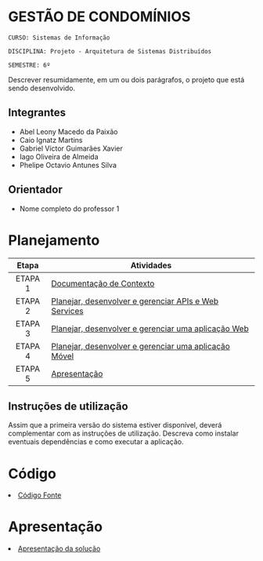 # GESTÃO DE CONDOMÍNIOS

`CURSO: Sistemas de Informação`

`DISCIPLINA: Projeto - Arquitetura de Sistemas Distribuídos`

`SEMESTRE: 6º`

Descrever resumidamente, em um ou dois parágrafos, o projeto que está sendo desenvolvido.

## Integrantes

- Abel Leony Macedo da Paixão
- Caio Ignatz Martins
- Gabriel Víctor Guimarães Xavier
- Iago Oliveira de Almeida
- Phelipe Octavio Antunes Silva

## Orientador

- Nome completo do professor 1

# Planejamento

|  Etapa  | Atividades                                                                            |
| :-----: | ------------------------------------------------------------------------------------- |
| ETAPA 1 | [Documentação de Contexto](docs/contexto.md) <br>                                     |
| ETAPA 2 | [Planejar, desenvolver e gerenciar APIs e Web Services](docs/backend-apis.md) <br>    |
| ETAPA 3 | [Planejar, desenvolver e gerenciar uma aplicação Web](docs/frontend-web.md)           |
| ETAPA 4 | [Planejar, desenvolver e gerenciar uma aplicação Móvel](docs/frontend-mobile.md) <br> |
| ETAPA 5 | [Apresentação](presentation/README.md)                                                |

## Instruções de utilização

Assim que a primeira versão do sistema estiver disponível, deverá complementar com as instruções de utilização. Descreva como instalar eventuais dependências e como executar a aplicação.

# Código

<li><a href="src/README.md"> Código Fonte</a></li>

# Apresentação

<li><a href="presentation/README.md"> Apresentação da solução</a></li>
